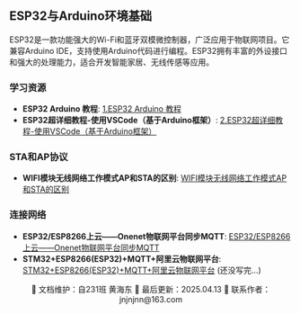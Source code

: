 ## ESP32与Arduino环境基础

ESP32是一款功能强大的Wi-Fi和蓝牙双模微控制器，广泛应用于物联网项目。它兼容Arduino IDE，支持使用Arduino代码进行编程。ESP32拥有丰富的外设接口和强大的处理能力，适合开发智能家居、无线传感等应用。

### 学习资源

- **ESP32 Arduino 教程**: [1.ESP32 Arduino 教程](https://www.bilibili.com/video/BV1RM4y1a7J5/?share_source=copy_web&vd_source=d1ac1cf47f7200c9e192c32b7af1fc41)
- **ESP32超详细教程-使用VSCode（基于Arduino框架）**: [2.ESP32超详细教程-使用VSCode（基于Arduino框架）](https://www.bilibili.com/video/BV1tv411w74d/?share_source=copy_web&vd_source=d1ac1cf47f7200c9e192c32b7af1fc41)

### STA和AP协议

- **WIFI模块无线网络工作模式AP和STA的区别**: [WIFI模块无线网络工作模式AP和STA的区别](https://blog.csdn.net/luolt42/article/details/132663190)

### 连接网络

- **ESP32/ESP8266上云——Onenet物联网平台同步MQTT**: [ESP32/ESP8266上云——Onenet物联网平台同步MQTT](https://www.bilibili.com/video/BV1NV411c7VE/?share_source=copy_web&vd_source=d1ac1cf47f7200c9e192c32b7af1fc41)
- **STM32+ESP8266(ESP32)+MQTT+阿里云物联网平台**: [STM32+ESP8266(ESP32)+MQTT+阿里云物联网平台](https://www.bilibili.com/video/BV1Xz4y1n7Uh/?share_source=copy_web&vd_source=d1ac1cf47f7200c9e192c32b7af1fc41) (还没写完...)

<div align="center">
🎨 文档维护：自231班 黄海东 
📅 最后更新：2025.04.13  
📧 联系作者：jnjnjnn@163.com
</div>

